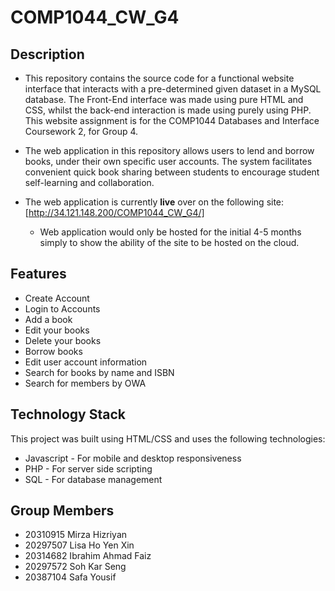 # COMP1044_CW_G4
## Description
- This repository contains the source code for a functional website interface that interacts with a pre-determined given dataset in a MySQL database. The Front-End interface was made using pure HTML and CSS, whilst the back-end interaction is made using purely using PHP. This website assignment is for the COMP1044 Databases and Interface Coursework 2, for Group 4.

- The web application in this repository allows users to lend and borrow books, under their own specific user accounts. The system facilitates convenient quick book sharing between students to encourage student self-learning and collaboration. 

- The web application is currently **live** over on the following site: [http://34.121.148.200/COMP1044_CW_G4/]
    - Web application would only be hosted for the initial 4-5 months simply to show the ability of the site to be hosted on the cloud.
## Features
<ul>
    <li>Create Account</li>
    <li>Login to Accounts</li>
    <li>Add a book</li>
    <li>Edit your books</li>
    <li>Delete your books</li>
    <li>Borrow books</li>
    <li>Edit user account information</li>
    <li>Search for books by name and ISBN</li>
    <li>Search for members by OWA</li>
</ul>

## Technology Stack
This project was built using HTML/CSS and uses the following technologies:
<ul>
    <li>Javascript - For mobile and desktop responsiveness</li>
    <li>PHP - For server side scripting</li>
    <li>SQL - For database management</li>
</ul>

## Group Members
- 20310915 Mirza Hizriyan
- 20297507 Lisa Ho Yen Xin
- 20314682 Ibrahim Ahmad Faiz
- 20297572 Soh Kar Seng
- 20387104 Safa Yousif
